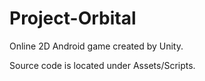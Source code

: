 # Project-Orbital

Online 2D Android game created by Unity.

Source code is located under Assets/Scripts.
